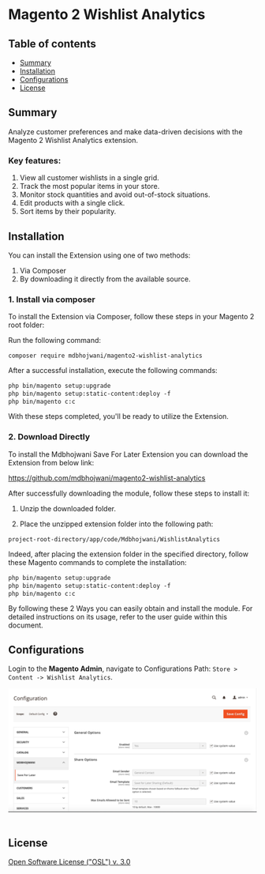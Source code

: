 # Magento 2 Wishlist Analytics

## Table of contents

- [Summary](#summary)
- [Installation](#installation)
- [Configurations](#configurations)
- [License](#license)

## Summary

Analyze customer preferences and make data-driven decisions with the Magento 2 Wishlist Analytics extension.

### Key features:
1. View all customer wishlists in a single grid.
2. Track the most popular items in your store.
3. Monitor stock quantities and avoid out-of-stock situations.
4. Edit products with a single click.
5. Sort items by their popularity.

## Installation

You can install the Extension using one of two methods:
 1. Via Composer 
 2. By downloading it directly from the available source.
 
### 1. Install via composer

To install the Extension via Composer, follow these steps in  your Magento 2 root folder:

Run the following command:
```shell
composer require mdbhojwani/magento2-wishlist-analytics
```
After a successful installation, execute the following commands:

```shell
php bin/magento setup:upgrade
php bin/magento setup:static-content:deploy -f
php bin/magento c:c
```

With these steps completed, you'll be ready to utilize the Extension.

### 2. Download Directly

To install the Mdbhojwani Save For Later Extension you can download the Extension from below link:

https://github.com/mdbhojwani/magento2-wishlist-analytics

After successfully downloading the module, follow these steps to install it:

1. Unzip the downloaded folder.

2. Place the unzipped extension folder into the following path:

```shell
project-root-directory/app/code/Mdbhojwani/WishlistAnalytics
```

Indeed, after placing the extension folder in the specified directory, follow these Magento commands to complete the installation:
```shell
php bin/magento setup:upgrade
php bin/magento setup:static-content:deploy -f
php bin/magento c:c
```

By following these 2 Ways you can easily obtain and install the module. For detailed instructions on its usage, refer to the user guide within this document.


## Configurations

Login to the **Magento Admin**, navigate to Configurations
Path: `Store > Content -> Wishlist Analytics`.

<div>
    <img src="./media/1.png" alt="Admin Configurations">
</div><br/>

## License

[Open Software License ("OSL") v. 3.0](https://opensource.org/license/osl-3-0-php)

